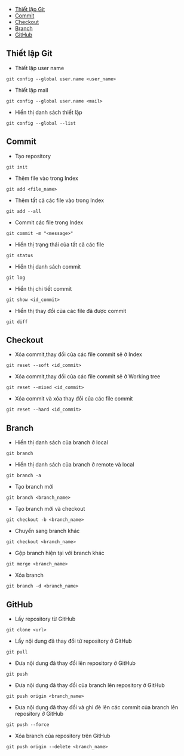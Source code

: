 <!-- Git Catalog -->
* [Thiết lập Git](#thiết-lập-git)
* [Commit](#commit)
* [Checkout](#checkout)
* [Branch](#branch)
* [GitHub](#github)
<!-- Git Catalog -->
## Thiết lập Git
- Thiết lập user name
```
git config --global user.name <user_name>
```
- Thiết lập mail
```
git config --global user.name <mail>
```
- Hiển thị danh sách thiết lập
```
git config --global --list
```
## Commit
- Tạo repository
```
git init
```
- Thêm file vào trong Index
```
git add <file_name>
```
- Thêm tất cả các file vào trong Index
```
git add --all
```
- Commit các file trong Index
```
git commit -m "<message>"
```
- Hiển thị trạng thái của tất cả các file
```
git status
```
- Hiển thị danh sách commit
```
git log
```
- Hiển thị chi tiết commit
```
git show <id_commit>
```
- Hiển thị thay đổi của các file đã được commit
```
git diff
```
## Checkout
- Xóa commit,thay đổi của các file commit sẽ ở Index
```
git reset --soft <id_commit>
```
- Xóa commit,thay đổi của các file commit sẽ ở Working tree
```
git reset --mixed <id_commit>
```
- Xóa commit và xóa thay đổi của các file commit
```
git reset --hard <id_commit>
```
## Branch
- Hiển thị danh sách của branch ở local
```
git branch
```
- Hiển thị danh sách của branch ở remote và local
```
git branch -a
```
- Tạo branch mới
```
git branch <branch_name>
```
- Tạo branch mới và checkout
```
git checkout -b <branch_name>
```
- Chuyển sang branch khác
```
git checkout <branch_name>
```
- Gộp branch hiện tại với branch khác
```
git merge <branch_name>
```
- Xóa branch
```
git branch -d <branch_name>
```
## GitHub
- Lấy repository từ GitHub
```
git clone <url>
```
- Lấy nội dung đã thay đổi từ repository ở GitHub
```
git pull
```
- Đưa nội dung đã thay đổi lên repository ở GitHub
```
git push
```
- Đưa nội dụng đã thay đổi của branch lên repository ở GitHub
```
git push origin <branch_name>
```
- Đưa nội dụng đã thay đổi và ghi đè lên các commit của branch lên repository ở GitHub
```
git push --force
```
- Xóa branch của repository trên GitHub
```
git push origin --delete <branch_name>
```
